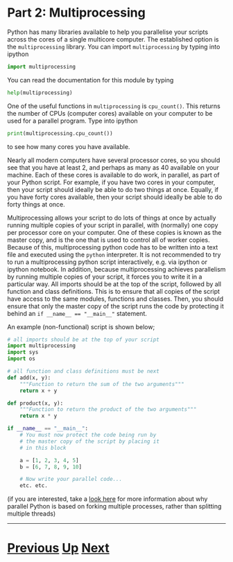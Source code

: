 
# Part 2: Multiprocessing

Python has many libraries available to help you parallelise your
scripts across the cores of a single multicore computer. 
The established option is the `multiprocessing` library. You can import
`multiprocessing` by typing into ipython

```python
import multiprocessing
```

You can read the documentation for this module by typing

```python
help(multiprocessing)
```

One of the useful functions in `multiprocessing` is `cpu_count()`. 
This returns the number of CPUs (computer cores) available on
your computer to be used for a parallel program. Type into 
ipython

```python
print(multiprocessing.cpu_count())
```

to see how many cores you have available.

Nearly all modern computers have several processor cores, so you should
see that you have at least 2, and perhaps as many as 40 available 
on your machine. Each of these cores is available to do work, in 
parallel, as part of your Python script. For example, if you have
two cores in your computer, then your script should ideally be
able to do two things at once. Equally, if you have forty cores 
available, then your script should ideally be able to do forty
things at once.

Multiprocessing allows your script to do lots of things at once
by actually running multiple copies of your script in parallel,
with (normally) one copy per processor core on your computer.
One of these copies is known as the master copy, and is
the one that is used to control all of worker copies. Because
of this, multiprocessing python code has to be written into
a text file and executed using the `python` interpreter. It
is not recommended to try to run a multiprocessing python script
interactively, e.g. via ipython or ipython notebook. In addition,
because multiprocessing achieves parallelism by running multiple
copies of your script, it forces you to write it in a particular way. All
imports should be at the top of the script, followed by all
function and class definitions. This is to ensure that all
copies of the script have access to the same modules, functions
and classes. Then, you should ensure that only
the master copy of the script runs the code by protecting it
behind an `if __name__ == "__main__"` statement. 

An example (non-functional) script is shown below;

```python
# all imports should be at the top of your script
import multiprocessing
import sys
import os

# all function and class definitions must be next
def add(x, y):
    """Function to return the sum of the two arguments"""
    return x + y

def product(x, y):
    """Function to return the product of the two arguments"""
    return x * y

if __name__ == "__main__":
    # You must now protect the code being run by
    # the master copy of the script by placing it
    # in this block

    a = [1, 2, 3, 4, 5]
    b = [6, 7, 8, 9, 10]

    # Now write your parallel code...
    etc. etc.
```

(if you are interested, take a [look here](gil.md) for more information
about why parallel Python is based on forking multiple processes,
rather than splitting multiple threads)

***

# [Previous](part2.md) [Up](part2.md) [Next](pool_part2.md)  
